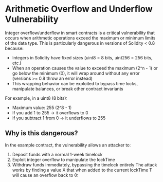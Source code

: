 # Arithmetic Overflow and Underflow Vulnerability
Integer overflow/underflow in smart contracts is a critical vulnerability that occurs when arithmetic operations exceed the maximum or minimum limits of the data type. This is particularly dangerous in versions of Solidity < 0.8 because:

- Integers in Solidity have fixed sizes (uint8 = 8 bits, uint256 = 256 bits, etc.)
- When an operation causes the value to exceed the maximum (2^n - 1) or go below the minimum (0), it will wrap around without any error (versions >= 0.8 throw an error instead)
- This wrapping behavior can be exploited to bypass time locks, manipulate balances, or break other contract invariants

For example, in a uint8 (8 bits):
- Maximum value: 255 (2^8 - 1)
- If you add 1 to 255 → it overflows to 0
- If you subtract 1 from 0 → it underflows to 255

## Why is this dangerous?
In the example contract, the vulnerability allows an attacker to:
1. Deposit funds with a normal 1-week timelock
2. Exploit integer overflow to manipulate the lockTime
3. Withdraw funds immediately, bypassing the timelock entirely
The attack works by finding a value X that when added to the current lockTime T will cause an overflow back to 0:
